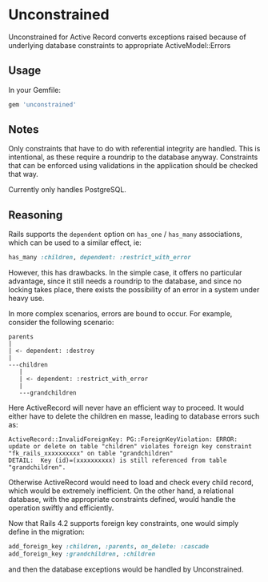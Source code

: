 # Unconstrained

Unconstrained for Active Record converts exceptions raised because of
underlying database constraints to appropriate ActiveModel::Errors

## Usage

In your Gemfile:

```ruby
gem 'unconstrained'
```

## Notes

Only constraints that have to do with referential integrity are handled.
This is intentional, as these require a roundrip to the database anyway.
Constraints that can be enforced using validations in the application
should be checked that way.

Currently only handles PostgreSQL.

## Reasoning

Rails supports the `dependent` option on `has_one` / `has_many`
associations, which can be used to a similar effect, ie:

```ruby
has_many :children, dependent: :restrict_with_error
```

However, this has drawbacks. In the simple case, it offers no particular
advantage, since it still needs a roundrip to the database, and since no
locking takes place, there exists the possibility of an error in a
system under heavy use.

In more complex scenarios, errors are bound to occur. For example,
consider the following scenario:

```
parents
|
| <- dependent: :destroy
|
---children
   |
   | <- dependent: :restrict_with_error
   |
   ---grandchildren
```

Here ActiveRecord will never have an efficient way to proceed. It would
either have to delete the children en masse, leading to database errors
such as:

```
ActiveRecord::InvalidForeignKey: PG::ForeignKeyViolation: ERROR:
update or delete on table "children" violates foreign key constraint
"fk_rails_xxxxxxxxxx" on table "grandchildren"
DETAIL:  Key (id)=(xxxxxxxxxx) is still referenced from table "grandchildren".
```

Otherwise ActiveRecord would need to load and check every child record,
which would be extremely inefficient.  On the other hand, a relational
database, with the appropriate constraints defined, would handle the
operation swiftly and efficiently.

Now that Rails 4.2 supports foreign key constraints, one would simply
define in the migration:

```ruby
add_foreign_key :children, :parents, on_delete: :cascade
add_foreign_key :grandchildren, :children
```
and then the database exceptions would be handled by Unconstrained.
